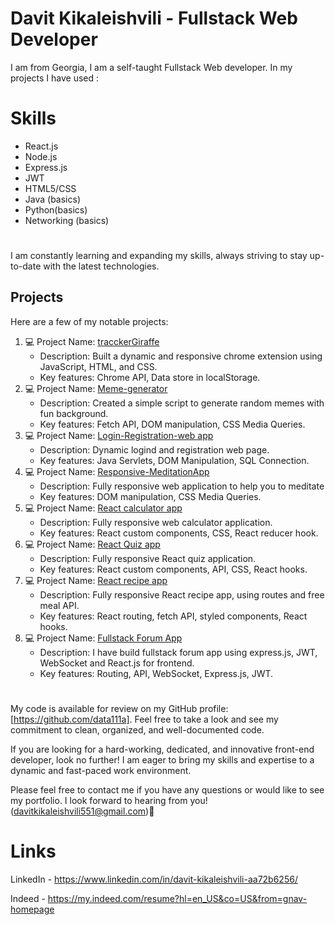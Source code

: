 #  Davit Kikaleishvili - Fullstack Web Developer

I am from Georgia, I am a self-taught Fullstack Web developer. In my projects I have used : 


# Skills

-    React.js
-    Node.js
-    Express.js
-    JWT
-    HTML5/CSS
-    Java (basics)
-    Python(basics)
-    Networking (basics)

#
I am constantly learning and expanding my skills, always striving to stay up-to-date with the latest technologies.

## Projects
Here are a few of my notable projects:

1.  💻 Project Name: [tracckerGiraffe](https://github.com/data111a/tracckerGiraffe)
    -   Description: Built a dynamic and responsive chrome extension using JavaScript, HTML, and CSS.
    -   Key features: Chrome API, Data store in localStorage.
2.  💻 Project Name: [Meme-generator](https://github.com/data111a/Meme-generator)
    -   Description: Created a simple script to generate random memes with fun background. 
    -   Key features: Fetch API, DOM manipulation, CSS Media Queries.
3.  💻 Project Name: [Login-Registration-web app](https://github.com/data111a/Java-JavaScript-login-form)
    -   Description: Dynamic logind and registration web page.
    -   Key features: Java Servlets, DOM Manipulation, SQL Connection. 
4.  💻 Project Name:  [Responsive-MeditationApp](https://github.com/data111a/Responsive-MeditationApp)
    -   Description: Fully responsive web application to help you to meditate
    -   Key features: DOM manipulation, CSS Media Queries. 
5.  💻 Project Name:  [React calculator app](https://data111a.github.io/React-calculator/)
    -   Description: Fully responsive web calculator application.
    -   Key features: React custom components, CSS, React reducer hook. 
6.  💻 Project Name:  [React Quiz app](https://data111a.github.io/React-Quiz-App/)
    -   Description: Fully responsive React quiz application.
    -   Key features: React custom components, API, CSS, React hooks. 
6.  💻 Project Name:  [React recipe app](https://data111a.github.io/React-recipe-app/)
    -   Description: Fully responsive React recipe app, using routes and free meal API.
    -   Key features: React routing, fetch API, styled components, React hooks.
7.  💻 Project Name:  [Fullstack Forum App](https://data111a.github.io/Forum_frontend)
    -   Description: I have build fullstack forum app using express.js, JWT, WebSocket and React.js for frontend.
    -   Key features: Routing, API, WebSocket, Express.js, JWT. 

#
My code is available for review on my GitHub profile: [https://github.com/data111a]. Feel free to take a look and see my commitment to clean, organized, and well-documented code.

If you are looking for a hard-working, dedicated, and innovative front-end developer, look no further! I am eager to bring my skills and expertise to a dynamic and fast-paced work environment.

Please feel free to contact me if you have any questions or would like to see my portfolio. I look forward to hearing from you! (davitkikaleishvili551@gmail.com)💬

# Links
LinkedIn - https://www.linkedin.com/in/davit-kikaleishvili-aa72b6256/

Indeed - https://my.indeed.com/resume?hl=en_US&co=US&from=gnav-homepage


